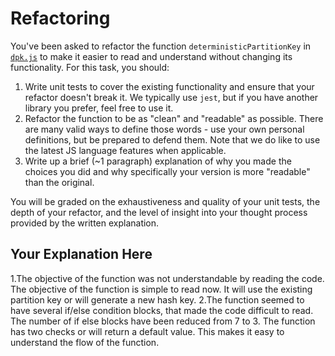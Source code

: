 # Refactoring

You've been asked to refactor the function `deterministicPartitionKey` in [`dpk.js`](dpk.js) to make it easier to read and understand without changing its functionality. For this task, you should:

1. Write unit tests to cover the existing functionality and ensure that your refactor doesn't break it. We typically use `jest`, but if you have another library you prefer, feel free to use it.
2. Refactor the function to be as "clean" and "readable" as possible. There are many valid ways to define those words - use your own personal definitions, but be prepared to defend them. Note that we do like to use the latest JS language features when applicable.
3. Write up a brief (~1 paragraph) explanation of why you made the choices you did and why specifically your version is more "readable" than the original.

You will be graded on the exhaustiveness and quality of your unit tests, the depth of your refactor, and the level of insight into your thought process provided by the written explanation.

## Your Explanation Here
1.The objective of the function was not understandable by reading the code.
    The objective of the function is simple to read now. It will use the existing partition key or will generate a new hash key.
2.The function seemed to have several if/else condition blocks, that made the code difficult to read.
    The number of if else blocks have been reduced from 7 to 3. The function has two checks or will return a default value. This makes it easy to understand the flow of the function.
